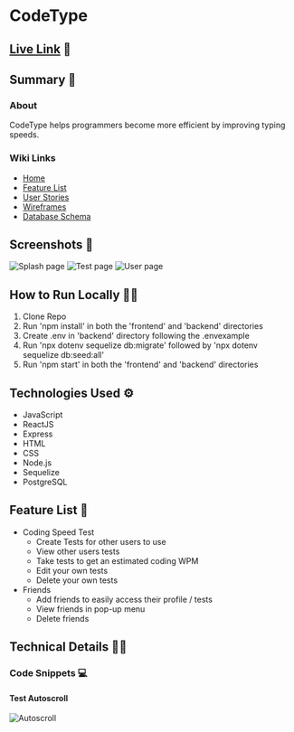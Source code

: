 # CodeType

## [Live Link](https://codetype.herokuapp.com/) 📡

## Summary 📖
### About
CodeType helps programmers become more efficient by improving typing speeds.

### Wiki Links
- [Home](https://github.com/walkerwilliamsx/my-capstone/wiki)
- [Feature List](https://github.com/walkerwilliamsx/my-capstone/wiki/Feature-List)
- [User Stories](https://github.com/walkerwilliamsx/my-capstone/wiki/User-Stories)
- [Wireframes](https://github.com/walkerwilliamsx/my-capstone/wiki/Wireframes)
- [Database Schema](https://github.com/walkerwilliamsx/my-capstone/wiki/Database-Schema)

## Screenshots 📸
![Splash page](https://i.ibb.co/pRhhpy0/brave-Jqy10-LSg9f.png)
![Test page](https://i.ibb.co/GCCKV83/brave-2s4-CFST2-UX.png)
![User page](https://i.ibb.co/wzKMZgT/brave-Ar-Cp8qyu-S9.png)

## How to Run Locally 🧑‍🏫
1. Clone Repo
2. Run 'npm install' in both the 'frontend' and 'backend' directories
3. Create .env in 'backend' directory following the .envexample
4. Run 'npx dotenv sequelize db:migrate' followed by 'npx dotenv sequelize db:seed:all'
5. Run 'npm start' in both the 'frontend' and 'backend' directories

## Technologies Used ⚙️
- JavaScript
- ReactJS
- Express
- HTML
- CSS
- Node.js
- Sequelize
- PostgreSQL
## Feature List 🔮
- Coding Speed Test
  - Create Tests for other users to use
  - View other users tests
  - Take tests to get an estimated coding WPM
  - Edit your own tests
  - Delete your own tests
- Friends
  - Add friends to easily access their profile / tests
  - View friends in pop-up menu
  - Delete friends

## Technical Details 🧑‍💻

### Code Snippets 💻
#### Test Autoscroll
![Autoscroll](https://i.ibb.co/VYT7yvk/Code-D6p-YVURPMZ.png)
